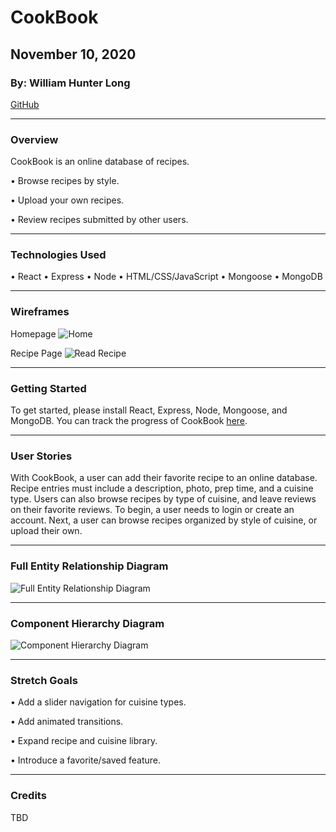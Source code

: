 # CookBook

## November 10, 2020

### By: William Hunter Long

[GitHub](https://github.com/whlong1)
*** 

### Overview

CookBook is an online database of recipes.

• Browse recipes by style.

• Upload your own recipes.

• Review recipes submitted by other users.


***

### Technologies Used

• React
• Express
• Node
• HTML/CSS/JavaScript
• Mongoose
• MongoDB

***

### Wireframes

Homepage
![Home](https://i.imgur.com/XsAGYkX.png)

Recipe Page
![Read Recipe](https://i.imgur.com/XR92tML.png)

***

### Getting Started

To get started, please install React, Express, Node, Mongoose, and MongoDB. You can track the progress of CookBook [here](https://trello.com/b/bqviz8E0/cookbook). 



***

### User Stories

With CookBook, a user can add their favorite recipe to an online database. Recipe entries must include a description, photo, prep time, and a cuisine type. Users can also browse recipes by type of cuisine, and leave reviews on their favorite reviews. To begin, a user needs to login or create an account. Next, a user can browse recipes organized by style of cuisine, or upload their own. 

***
### Full Entity Relationship Diagram

![Full Entity Relationship Diagram](https://i.imgur.com/SzRlHjv.png)

***

### Component Hierarchy Diagram

![Component Hierarchy Diagram](https://i.imgur.com/X83YhTF.png)



***


### Stretch Goals

• Add a slider navigation for cuisine types.

• Add animated transitions.

• Expand recipe and cuisine library.

• Introduce a favorite/saved feature. 


***

### Credits

TBD
